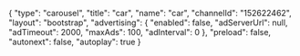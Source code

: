 {
    "type": "carousel",
    "title": "car",
    "name": "car",
    "channelId": "152622462",
    "layout": "bootstrap",
    "advertising": {
        "enabled": false,
        "adServerUrl": null,
        "adTimeout": 2000,
        "maxAds": 100,
        "adInterval": 0
    },
    "preload": false,
    "autonext": false,
    "autoplay": true
}